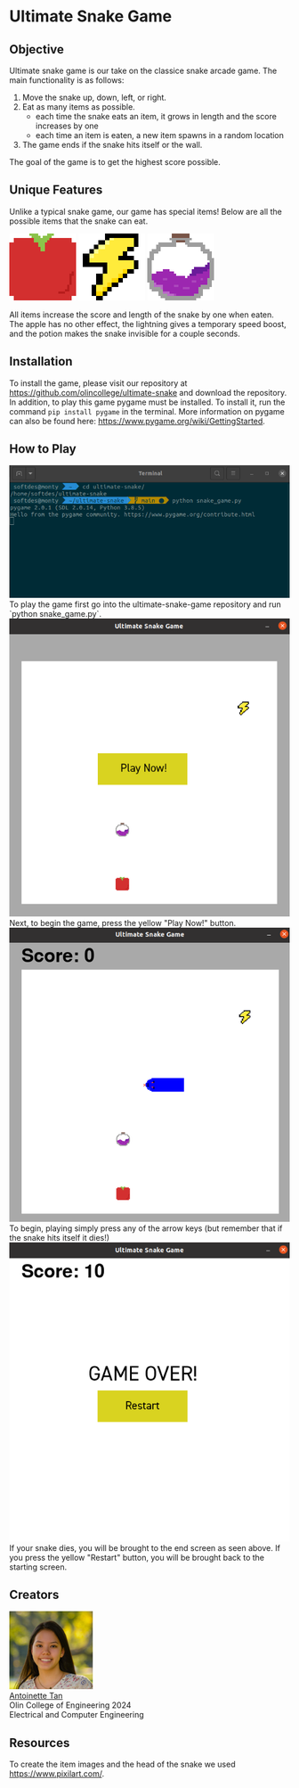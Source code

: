 # Ultimate Snake Game

## Objective

Ultimate snake game is our take on the classice snake arcade game. The main functionality is as follows:

1. Move the snake up, down, left, or right.
2. Eat as many items as possible.
    - each time the snake eats an item, it grows in length and the score increases by one
    - each time an item is eaten, a new item spawns in a random location
3. The game ends if the snake hits itself or the wall.

The goal of the game is to get the highest score possible. 

## Unique Features

Unlike a typical snake game, our game has special items! Below are all the possible items that the snake can eat.

<img src="images/big_apple.png" width="120"/>  <img src="images/big_lightning.png" width="120"/>  <img src="images/big_potion.png" width="120"/> 

All items increase the score and length of the snake by one when eaten. The apple has no other effect, the lightning gives a temporary speed boost, and the potion makes the snake invisible for a couple seconds.

## Installation

To install the game, please visit our repository at https://github.com/olincollege/ultimate-snake and download the repository. In addition, to play this game pygame must be installed. To install it, run the command `pip install pygame` in the terminal. More information on pygame can also be found here: https://www.pygame.org/wiki/GettingStarted.


## How to Play

<img src="images/game_terminal.png" width="600"/>
To play the game first go into the ultimate-snake-game repository and run `python snake_game.py`.

<img src="images/game_start.png" width="600"/> 
Next, to begin the game, press the yellow "Play Now!" button.

<img src="images/game_playing.png" width="600"/> 
To begin, playing simply press any of the arrow keys (but remember that if the snake hits itself it dies!)

<img src="images/game_end.png" width="600"/> 
If your snake dies, you will be brought to the end screen as seen above. If you press the yellow "Restart" button, you will be brought back to the starting screen.

## Creators

<img src="images/antoinette_pic.jpg" width="150"/>\
<a href="https://www.linkedin.com/in/antoinette-tan/">Antoinette Tan</a>\
Olin College of Engineering 2024\
Electrical and Computer Engineering

## Resources

To create the item images and the head of the snake we used https://www.pixilart.com/.
